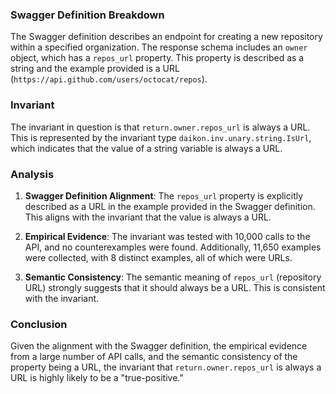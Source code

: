 ### Swagger Definition Breakdown

The Swagger definition describes an endpoint for creating a new repository within a specified organization. The response schema includes an `owner` object, which has a `repos_url` property. This property is described as a string and the example provided is a URL (`https://api.github.com/users/octocat/repos`).

### Invariant

The invariant in question is that `return.owner.repos_url` is always a URL. This is represented by the invariant type `daikon.inv.unary.string.IsUrl`, which indicates that the value of a string variable is always a URL.

### Analysis

1. **Swagger Definition Alignment**: The `repos_url` property is explicitly described as a URL in the example provided in the Swagger definition. This aligns with the invariant that the value is always a URL.

2. **Empirical Evidence**: The invariant was tested with 10,000 calls to the API, and no counterexamples were found. Additionally, 11,650 examples were collected, with 8 distinct examples, all of which were URLs.

3. **Semantic Consistency**: The semantic meaning of `repos_url` (repository URL) strongly suggests that it should always be a URL. This is consistent with the invariant.

### Conclusion

Given the alignment with the Swagger definition, the empirical evidence from a large number of API calls, and the semantic consistency of the property being a URL, the invariant that `return.owner.repos_url` is always a URL is highly likely to be a "true-positive."
